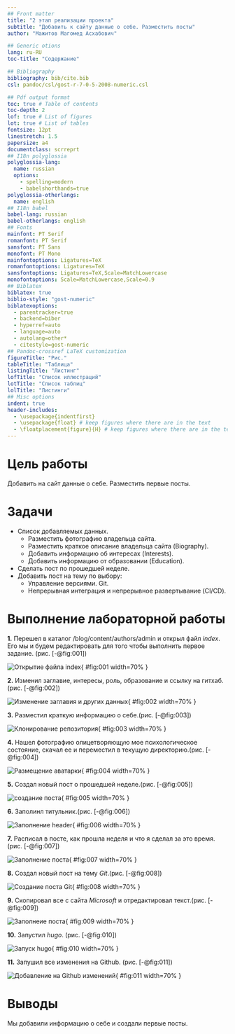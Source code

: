 ```yaml
---
## Front matter
title: "2 этап реализации проекта"
subtitle: "Добавить к сайту данные о себе. Разместить посты"
author: "Мажитов Магомед Асхабович"

## Generic otions
lang: ru-RU
toc-title: "Содержание"

## Bibliography
bibliography: bib/cite.bib
csl: pandoc/csl/gost-r-7-0-5-2008-numeric.csl

## Pdf output format
toc: true # Table of contents
toc-depth: 2
lof: true # List of figures
lot: true # List of tables
fontsize: 12pt
linestretch: 1.5
papersize: a4
documentclass: scrreprt
## I18n polyglossia
polyglossia-lang:
  name: russian
  options:
	- spelling=modern
	- babelshorthands=true
polyglossia-otherlangs:
  name: english
## I18n babel
babel-lang: russian
babel-otherlangs: english
## Fonts
mainfont: PT Serif
romanfont: PT Serif
sansfont: PT Sans
monofont: PT Mono
mainfontoptions: Ligatures=TeX
romanfontoptions: Ligatures=TeX
sansfontoptions: Ligatures=TeX,Scale=MatchLowercase
monofontoptions: Scale=MatchLowercase,Scale=0.9
## Biblatex
biblatex: true
biblio-style: "gost-numeric"
biblatexoptions:
  - parentracker=true
  - backend=biber
  - hyperref=auto
  - language=auto
  - autolang=other*
  - citestyle=gost-numeric
## Pandoc-crossref LaTeX customization
figureTitle: "Рис."
tableTitle: "Таблица"
listingTitle: "Листинг"
lofTitle: "Список иллюстраций"
lotTitle: "Список таблиц"
lolTitle: "Листинги"
## Misc options
indent: true
header-includes:
  - \usepackage{indentfirst}
  - \usepackage{float} # keep figures where there are in the text
  - \floatplacement{figure}{H} # keep figures where there are in the text
---
```


# Цель работы

Добавить на сайт данные о себе. Разместить первые посты.

# Задачи

- Список добавляемых данных.
  - Разместить фотографию владельца сайта.
  - Разместить краткое описание владельца сайта (Biography).
  - Добавить информацию об интересах (Interests).
  - Добавить информацию от образовании (Education).
- Сделать пост по прошедшей неделе.
- Добавить пост на тему по выбору:
  - Управление версиями. Git.
  - Непрерывная интеграция и непрерывное развертывание (CI/CD).


# Выполнение лабораторной работы

**1.** Перешел в каталог /blog/content/authors/admin и открыл файл *index*. Его мы и будем редактировать для того чтобы выполнить первое задание.
(рис. [-@fig:001])

![Открытие файла index](image/1.png){ #fig:001 width=70% }

**2.** Изменил заглавие, интересы, роль, образование и ссылку на гитхаб.(рис. [-@fig:002])

![Изменение заглавия и других данных](image/2.png){ #fig:002 width=70% }

**3.** Разместил краткую информацию о себе.(рис. [-@fig:003])

![Клонирование репозитория](image/3.png){ #fig:003 width=70% }

**4.** Нашел фотографию олицетворяющую мое психологическое состояние, скачал ее и переместил в текущую директорию.(рис. [-@fig:004])

![Размещение аватарки](image/4.png){ #fig:004 width=70% }

**5.** Создал новый пост о прошедшей неделе.(рис. [-@fig:005])

![создание поста](image/5.png){ #fig:005 width=70% }

**6.** Заполинл титульник.(рис. [-@fig:006])

![Заполнение header](image/6.png){ #fig:006 width=70% }

**7.** Расписал в посте, как прошла неделя и что я сделал за это время.(рис. [-@fig:007])

![Заполнение поста](image/7.png){ #fig:007 width=70% }

**8.** Создал новый пост на тему *Git*.(рис. [-@fig:008])

![Создание поста Git](image/8.png){ #fig:008 width=70% }

**9.** Скопировал все с сайта *Microsoft* и отредактировал текст.(рис. [-@fig:009])

![Заполнеие поста](image/9.png){ #fig:009 width=70% }

**10.** Запустил *hugo*. (рис. [-@fig:010])

![Запуск hugo](image/10.png){ #fig:010 width=70% }

**11.** Запушил все изменения на Github. (рис. [-@fig:011])

![Добавление на Github изменений](image/11.png){ #fig:011 width=70% }

# Выводы

Мы добавили информацию о себе и создали первые посты.

